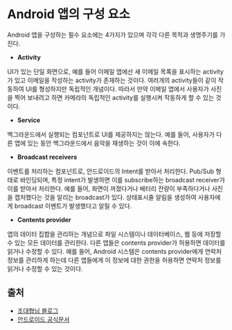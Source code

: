 # Android 앱의 구성 요소

Android 앱을 구성하는 필수 요소에는 4가지가 있으며 각각 다른 목적과 생명주기를 가진다.

* **Activity**

UI가 있는 단일 화면으로, 예를 들어 이메일 앱에선 새 이메일 목록을 표시하는 activity가 있고 이메일을 작성하는 activity가 존재하는 것이다. 여러개의 activity들이 같이 작동하여 UI를 형성하지만 독립적인 개념이다. 따라서 만약 이메일 앱에서 사용자가 사진을 찍어 보내려고 하면 카메라의 독립적인 activity를 실행시켜 작동하게 할 수 있는 것이다.

* **Service**

백그라운드에서 실행되는 컴포넌트로 UI를 제공하지는 않는다. 예를 들어, 사용자가 다른 앱에 있는 동안 백그라운드에서 음악을 재생하는 것이 이에 속한다. 

* **Broadcast receivers**

이벤트를 처리하는 컴포넌트로, 안드로이드의 Intent를 받아서 처리한다. Pub/Sub 형태로 바인딩되며, 특정 intent가 발생하면 이를 subscribe하는 broadcast receiver가 이를 받아서 처리한다. 예를 들어, 화면이 꺼졌다거나 배터리 잔량이 부족하다거나 사진을 캡처했다는 것을 알리는 broadcast가 있다. 상태표시줄 알림을 생성하여 사용자에게 broadcast 이벤트가 발생했다고 알릴 수 있다.

* **Contents provider**

앱의 데이터 집합을 관리하는 개념으로 파일 시스템이나 데이터베이스, 웹 등에 저장할 수 있는 모든 데이터를 관리한다. 다른 앱들은 contents provider가 허용하면 데이터를 읽거나 수정할 수 있다. 예를 들어, Android 시스템은 contents provider에게 연락처 정보를 관리하게 하는데 다른 앱들에게 이 정보에 대한 권한을 허용하면 연락처 정보를 읽거나 수정할 수 있는 것이다.

## 출처

* [조대협님 블로그](http://bcho.tistory.com/1038?category=584380)
* [안드로이드 공식문서](https://developer.android.com/guide/components/fundamentals)